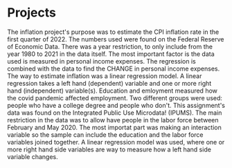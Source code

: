# Projects
The inflation project's purpose was to estimate the CPI inflation rate in the first quarter of 2022. The numbers used were found on the Federal Reserve of Economic Data. There was a year restriction, to only include from the year 1980 to 2021 in the data itself. The most important factor is the data used is measured in personal income expenses. The regression is combined with the data to find the CHANGE in personal income expenses. The way to estimate inflation was a linear regression model. A linear regression takes a left hand (dependent) variable and one or more right hand (independent) variable(s). 
Education and emloyment measured how the covid pandemic affected employment. Two different groups were used: people who have a college degree and people who don't. This assignment's data was found on the  Integrated Public Use Microdata! (IPUMS). The main restriction in the data was to allow have people in the labor force between February and May 2020. The most importat part was making an interaction variable so the sample can include the education and the labor force variables joined together. A linear regression model was used, where one or more right hand side variables are way to measure how a left hand side variable changes. 

